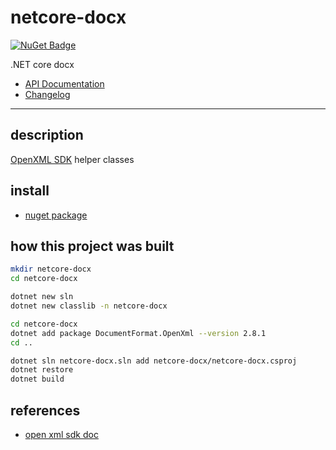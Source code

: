 # netcore-docx

[![NuGet Badge](https://buildstats.info/nuget/netcore-docx)](https://www.nuget.org/packages/netcore-docx/)

.NET core docx

- [API Documentation](https://devel0.github.io/netcore-docx/html/annotated.html)
- [Changelog](https://github.com/devel0/netcore-docx/commits/master)

<hr/>

## description

[OpenXML SDK](https://github.com/OfficeDev/Open-XML-SDK) helper classes

## install

- [nuget package](https://www.nuget.org/packages/netcore-docx/)

## how this project was built

```sh
mkdir netcore-docx
cd netcore-docx

dotnet new sln
dotnet new classlib -n netcore-docx

cd netcore-docx
dotnet add package DocumentFormat.OpenXml --version 2.8.1
cd ..

dotnet sln netcore-docx.sln add netcore-docx/netcore-docx.csproj
dotnet restore
dotnet build
```

## references

- [open xml sdk doc](https://github.com/OfficeDev/office-content/tree/master/en-us/OpenXMLCon)

